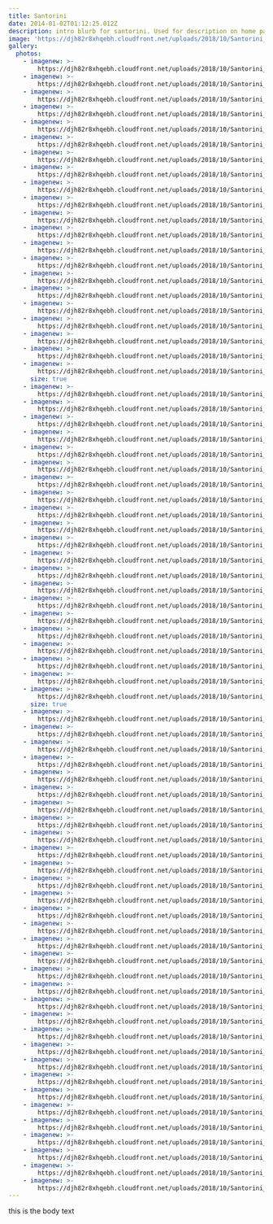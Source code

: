 ```yaml
---
title: Santorini
date: 2014-01-02T01:12:25.012Z
description: intro blurb for santorini. Used for description on home page
image: 'https://djh82r8xhqebh.cloudfront.net/uploads/2018/10/Santorini_Blog-19.JPG'
gallery:
  photos:
    - imagenew: >-
        https://djh82r8xhqebh.cloudfront.net/uploads/2018/10/Santorini_Blog-1.JPG
    - imagenew: >-
        https://djh82r8xhqebh.cloudfront.net/uploads/2018/10/Santorini_Blog-3.JPG
    - imagenew: >-
        https://djh82r8xhqebh.cloudfront.net/uploads/2018/10/Santorini_Blog-2.JPG
    - imagenew: >-
        https://djh82r8xhqebh.cloudfront.net/uploads/2018/10/Santorini_Blog-4.JPG
    - imagenew: >-
        https://djh82r8xhqebh.cloudfront.net/uploads/2018/10/Santorini_Blog-5.JPG
    - imagenew: >-
        https://djh82r8xhqebh.cloudfront.net/uploads/2018/10/Santorini_Blog-6.JPG
    - imagenew: >-
        https://djh82r8xhqebh.cloudfront.net/uploads/2018/10/Santorini_Blog-7.JPG
    - imagenew: >-
        https://djh82r8xhqebh.cloudfront.net/uploads/2018/10/Santorini_Blog-8.JPG
    - imagenew: >-
        https://djh82r8xhqebh.cloudfront.net/uploads/2018/10/Santorini_Blog-9.JPG
    - imagenew: >-
        https://djh82r8xhqebh.cloudfront.net/uploads/2018/10/Santorini_Blog-10.JPG
    - imagenew: >-
        https://djh82r8xhqebh.cloudfront.net/uploads/2018/10/Santorini_Blog-11.JPG
    - imagenew: >-
        https://djh82r8xhqebh.cloudfront.net/uploads/2018/10/Santorini_Blog-12.JPG
    - imagenew: >-
        https://djh82r8xhqebh.cloudfront.net/uploads/2018/10/Santorini_Blog-13.JPG
    - imagenew: >-
        https://djh82r8xhqebh.cloudfront.net/uploads/2018/10/Santorini_Blog-14.JPG
    - imagenew: >-
        https://djh82r8xhqebh.cloudfront.net/uploads/2018/10/Santorini_Blog-15.JPG
    - imagenew: >-
        https://djh82r8xhqebh.cloudfront.net/uploads/2018/10/Santorini_Blog-16.JPG
    - imagenew: >-
        https://djh82r8xhqebh.cloudfront.net/uploads/2018/10/Santorini_Blog-17.JPG
    - imagenew: >-
        https://djh82r8xhqebh.cloudfront.net/uploads/2018/10/Santorini_Blog-18.JPG
    - imagenew: >-
        https://djh82r8xhqebh.cloudfront.net/uploads/2018/10/Santorini_Blog-19.JPG
    - imagenew: >-
        https://djh82r8xhqebh.cloudfront.net/uploads/2018/10/Santorini_Blog-20.JPG
    - imagenew: >-
        https://djh82r8xhqebh.cloudfront.net/uploads/2018/10/Santorini_Blog-21.JPG
      size: true
    - imagenew: >-
        https://djh82r8xhqebh.cloudfront.net/uploads/2018/10/Santorini_Blog-22.JPG
    - imagenew: >-
        https://djh82r8xhqebh.cloudfront.net/uploads/2018/10/Santorini_Blog-23.JPG
    - imagenew: >-
        https://djh82r8xhqebh.cloudfront.net/uploads/2018/10/Santorini_Blog-24.JPG
    - imagenew: >-
        https://djh82r8xhqebh.cloudfront.net/uploads/2018/10/Santorini_Blog-25.JPG
    - imagenew: >-
        https://djh82r8xhqebh.cloudfront.net/uploads/2018/10/Santorini_Blog-26.JPG
    - imagenew: >-
        https://djh82r8xhqebh.cloudfront.net/uploads/2018/10/Santorini_Blog-27.JPG
    - imagenew: >-
        https://djh82r8xhqebh.cloudfront.net/uploads/2018/10/Santorini_Blog-28.JPG
    - imagenew: >-
        https://djh82r8xhqebh.cloudfront.net/uploads/2018/10/Santorini_Blog-29.JPG
    - imagenew: >-
        https://djh82r8xhqebh.cloudfront.net/uploads/2018/10/Santorini_Blog-30.JPG
    - imagenew: >-
        https://djh82r8xhqebh.cloudfront.net/uploads/2018/10/Santorini_Blog-31.JPG
    - imagenew: >-
        https://djh82r8xhqebh.cloudfront.net/uploads/2018/10/Santorini_Blog-32.JPG
    - imagenew: >-
        https://djh82r8xhqebh.cloudfront.net/uploads/2018/10/Santorini_Blog-33.JPG
    - imagenew: >-
        https://djh82r8xhqebh.cloudfront.net/uploads/2018/10/Santorini_Blog-34.JPG
    - imagenew: >-
        https://djh82r8xhqebh.cloudfront.net/uploads/2018/10/Santorini_Blog-35.JPG
    - imagenew: >-
        https://djh82r8xhqebh.cloudfront.net/uploads/2018/10/Santorini_Blog-36.JPG
    - imagenew: >-
        https://djh82r8xhqebh.cloudfront.net/uploads/2018/10/Santorini_Blog-37.JPG
    - imagenew: >-
        https://djh82r8xhqebh.cloudfront.net/uploads/2018/10/Santorini_Blog-38.JPG
    - imagenew: >-
        https://djh82r8xhqebh.cloudfront.net/uploads/2018/10/Santorini_Blog-39.JPG
    - imagenew: >-
        https://djh82r8xhqebh.cloudfront.net/uploads/2018/10/Santorini_Blog-40.JPG
    - imagenew: >-
        https://djh82r8xhqebh.cloudfront.net/uploads/2018/10/Santorini_Blog-41.JPG
    - imagenew: >-
        https://djh82r8xhqebh.cloudfront.net/uploads/2018/10/Santorini_Blog-42.JPG
      size: true
    - imagenew: >-
        https://djh82r8xhqebh.cloudfront.net/uploads/2018/10/Santorini_Blog-43.JPG
    - imagenew: >-
        https://djh82r8xhqebh.cloudfront.net/uploads/2018/10/Santorini_Blog-45.JPG
    - imagenew: >-
        https://djh82r8xhqebh.cloudfront.net/uploads/2018/10/Santorini_Blog-44.JPG
    - imagenew: >-
        https://djh82r8xhqebh.cloudfront.net/uploads/2018/10/Santorini_Blog-46.JPG
    - imagenew: >-
        https://djh82r8xhqebh.cloudfront.net/uploads/2018/10/Santorini_Blog-47.JPG
    - imagenew: >-
        https://djh82r8xhqebh.cloudfront.net/uploads/2018/10/Santorini_Blog-48.JPG
    - imagenew: >-
        https://djh82r8xhqebh.cloudfront.net/uploads/2018/10/Santorini_Blog-49.JPG
    - imagenew: >-
        https://djh82r8xhqebh.cloudfront.net/uploads/2018/10/Santorini_Blog-50.JPG
    - imagenew: >-
        https://djh82r8xhqebh.cloudfront.net/uploads/2018/10/Santorini_Blog-51.JPG
    - imagenew: >-
        https://djh82r8xhqebh.cloudfront.net/uploads/2018/10/Santorini_Blog-52.JPG
    - imagenew: >-
        https://djh82r8xhqebh.cloudfront.net/uploads/2018/10/Santorini_Blog-53.JPG
    - imagenew: >-
        https://djh82r8xhqebh.cloudfront.net/uploads/2018/10/Santorini_Blog-54.JPG
    - imagenew: >-
        https://djh82r8xhqebh.cloudfront.net/uploads/2018/10/Santorini_Blog-55.JPG
    - imagenew: >-
        https://djh82r8xhqebh.cloudfront.net/uploads/2018/10/Santorini_Blog-56.JPG
    - imagenew: >-
        https://djh82r8xhqebh.cloudfront.net/uploads/2018/10/Santorini_Blog-57.JPG
    - imagenew: >-
        https://djh82r8xhqebh.cloudfront.net/uploads/2018/10/Santorini_Blog-58.JPG
    - imagenew: >-
        https://djh82r8xhqebh.cloudfront.net/uploads/2018/10/Santorini_Blog-59.JPG
    - imagenew: >-
        https://djh82r8xhqebh.cloudfront.net/uploads/2018/10/Santorini_Blog-60.JPG
    - imagenew: >-
        https://djh82r8xhqebh.cloudfront.net/uploads/2018/10/Santorini_Blog-61.JPG
    - imagenew: >-
        https://djh82r8xhqebh.cloudfront.net/uploads/2018/10/Santorini_Blog-62.JPG
    - imagenew: >-
        https://djh82r8xhqebh.cloudfront.net/uploads/2018/10/Santorini_Blog-63.JPG
    - imagenew: >-
        https://djh82r8xhqebh.cloudfront.net/uploads/2018/10/Santorini_Blog-64.JPG
    - imagenew: >-
        https://djh82r8xhqebh.cloudfront.net/uploads/2018/10/Santorini_Blog-65.JPG
    - imagenew: >-
        https://djh82r8xhqebh.cloudfront.net/uploads/2018/10/Santorini_Blog-66.JPG
    - imagenew: >-
        https://djh82r8xhqebh.cloudfront.net/uploads/2018/10/Santorini_Blog-67.JPG
    - imagenew: >-
        https://djh82r8xhqebh.cloudfront.net/uploads/2018/10/Santorini_Blog-68.JPG
    - imagenew: >-
        https://djh82r8xhqebh.cloudfront.net/uploads/2018/10/Santorini_Blog-69.JPG
    - imagenew: >-
        https://djh82r8xhqebh.cloudfront.net/uploads/2018/10/Santorini_Blog-70.JPG
    - imagenew: >-
        https://djh82r8xhqebh.cloudfront.net/uploads/2018/10/Santorini_Blog-71.JPG
    - imagenew: >-
        https://djh82r8xhqebh.cloudfront.net/uploads/2018/10/Santorini_Blog-72.JPG
    - imagenew: >-
        https://djh82r8xhqebh.cloudfront.net/uploads/2018/10/Santorini_Blog-73.JPG
    - imagenew: >-
        https://djh82r8xhqebh.cloudfront.net/uploads/2018/10/Santorini_Blog-74.JPG
---
```

this is the body text
